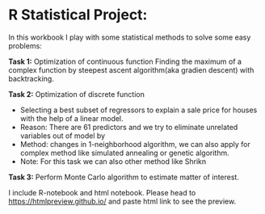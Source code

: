 # R Statistical Project: 

In this workbook I play with some statistical methods to solve some easy problems: 

**Task 1:** Optimization of continuous function
Finding the maximum of a complex function by steepest ascent algorithm(aka gradien descent) with backtracking.

**Task 2:** Optimization of discrete function
- Selecting a best subset of regressors to explain a sale price for houses with the help of a linear model. 
- Reason: There are 61 predictors and we try to eliminate unrelated variables out of model by
- Method: changes in 1-neighborhood algorithm, we can also apply for complex method like simulated annealing or genetic algorithm.
- Note: For this task we can also other method like Shrikn

**Task 3:** Perform Monte Carlo algorithm to estimate matter of interest.

I include R-notebook and html notebook. Please head to https://htmlpreview.github.io/ and paste html link to see the preview.
